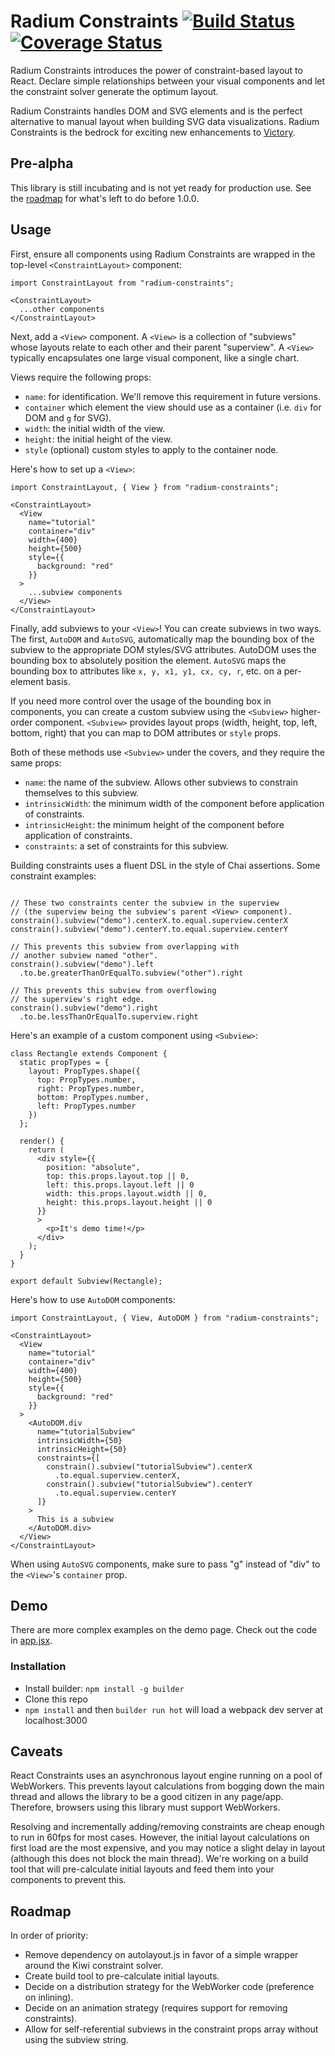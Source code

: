 # Radium Constraints [![Build Status](https://travis-ci.org/FormidableLabs/radium-constraints.svg?branch=master)](https://travis-ci.org/FormidableLabs/radium-constraints) [![Coverage Status](https://coveralls.io/repos/github/FormidableLabs/radium-constraints/badge.svg?branch=master)](https://coveralls.io/github/FormidableLabs/radium-constraints?branch=master)

Radium Constraints introduces the power of constraint-based layout to React. Declare simple relationships between your visual components and let the constraint solver generate the optimum layout.

Radium Constraints handles DOM and SVG elements and is the perfect alternative to manual layout when building SVG data visualizations. Radium Constraints is the bedrock for exciting new enhancements to [Victory](https://github.com/FormidableLabs/victory).

## Pre-alpha
This library is still incubating and is not yet ready for production use. See the [roadmap](#roadmap) for what's left to do before 1.0.0.

## Usage

First, ensure all components using Radium Constraints are wrapped in the top-level `<ConstraintLayout>` component:

```es6
import ConstraintLayout from "radium-constraints";

<ConstraintLayout>
  ...other components
</ConstraintLayout>
```

Next, add a `<View>` component. A `<View>` is a collection of "subviews" whose layouts relate to each other and their parent "superview". A `<View>` typically encapsulates one large visual component, like a single chart.

Views require the following props:
- `name`: for identification. We'll remove this requirement in future versions.
- `container` which element the view should use as a container (i.e. `div` for DOM and `g` for SVG).
- `width`: the initial width of the view.
- `height`: the initial height of the view.
- `style` (optional) custom styles to apply to the container node.

Here's how to set up a `<View>`:

```es6
import ConstraintLayout, { View } from "radium-constraints";

<ConstraintLayout>
  <View
    name="tutorial"
    container="div"
    width={400}
    height={500}
    style={{
      background: "red"
    }}
  >
    ...subview components
  </View>
</ConstraintLayout>
```

Finally, add subviews to your `<View>`! You can create subviews in two ways. The first, `AutoDOM` and `AutoSVG`, automatically map the bounding box of the subview to the appropriate DOM styles/SVG attributes. AutoDOM uses the bounding box to absolutely position the element. `AutoSVG` maps the bounding box to attributes like `x, y, x1, y1, cx, cy, r`, etc. on a per-element basis.

If you need more control over the usage of the bounding box in components, you can create a custom subview using the `<Subview>` higher-order component. `<Subview>` provides layout props (width, height, top, left, bottom, right) that you can map to DOM attributes or `style` props.

Both of these methods use `<Subview>` under the covers, and they require the same props:
  - `name`: the name of the subview. Allows other subviews to constrain themselves to this subview.
  - `intrinsicWidth`: the minimum width of the component before application of constraints.
  - `intrinsicHeight`: the minimum height of the component before application of constraints.
  - `constraints`: a set of constraints for this subview.

Building constraints uses a fluent DSL in the style of Chai assertions. Some constraint examples:

```es6

// These two constraints center the subview in the superview
// (the superview being the subview's parent <View> component).
constrain().subview("demo").centerX.to.equal.superview.centerX
constrain().subview("demo").centerY.to.equal.superview.centerY

// This prevents this subview from overlapping with
// another subview named "other".
constrain().subview("demo").left
  .to.be.greaterThanOrEqualTo.subview("other").right

// This prevents this subview from overflowing
// the superview's right edge.
constrain().subview("demo").right
  .to.be.lessThanOrEqualTo.superview.right
```

Here's an example of a custom component using `<Subview>`:

```es6
class Rectangle extends Component {
  static propTypes = {
    layout: PropTypes.shape({
      top: PropTypes.number,
      right: PropTypes.number,
      bottom: PropTypes.number,
      left: PropTypes.number
    })
  };

  render() {
    return (
      <div style={{
        position: "absolute",
        top: this.props.layout.top || 0,
        left: this.props.layout.left || 0
        width: this.props.layout.width || 0,
        height: this.props.layout.height || 0
      }}
      >
        <p>It's demo time!</p>
      </div>
    );
  }
}

export default Subview(Rectangle);
```

Here's how to use `AutoDOM` components:

```es6
import ConstraintLayout, { View, AutoDOM } from "radium-constraints";

<ConstraintLayout>
  <View
    name="tutorial"
    container="div"
    width={400}
    height={500}
    style={{
      background: "red"
    }}
  >
    <AutoDOM.div
      name="tutorialSubview"
      intrinsicWidth={50}
      intrinsicHeight={50}
      constraints={[
        constrain().subview("tutorialSubview").centerX
          .to.equal.superview.centerX,
        constrain().subview("tutorialSubview").centerY
          .to.equal.superview.centerY
      ]}
    >
      This is a subview
    </AutoDOM.div>
  </View>
</ConstraintLayout>
```

When using `AutoSVG` components, make sure to pass "g" instead of "div" to the `<View>`'s `container` prop.

## Demo
There are more complex examples on the demo page. Check out the code in [app.jsx](https://github.com/FormidableLabs/radium-constraints/blob/master/demo/app.jsx).

### Installation
- Install builder: `npm install -g builder`
- Clone this repo
- `npm install` and then `builder run hot` will load a webpack dev server at localhost:3000

## Caveats
React Constraints uses an asynchronous layout engine running on a pool of WebWorkers. This prevents layout calculations from bogging down the main thread and allows the library to be a good citizen in any page/app. Therefore, browsers using this library must support WebWorkers.

Resolving and incrementally adding/removing constraints are cheap enough to run in 60fps for most cases. However, the initial layout calculations on first load are the most expensive, and you may notice a slight delay in layout (although this does not block the main thread). We're working on a build tool that will pre-calculate initial layouts and feed them into your components to prevent this.

## Roadmap <a id="roadmap"></a>
In order of priority:
- Remove dependency on autolayout.js in favor of a simple wrapper around the Kiwi constraint solver.
- Create build tool to pre-calculate initial layouts.
- Decide on a distribution strategy for the WebWorker code (preference on inlining).
- Decide on an animation strategy (requires support for removing constraints).
- Allow for self-referential subviews in the constraint props array without using the subview string.

